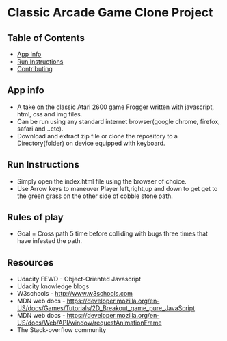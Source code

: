 ﻿# Classic Arcade Game Clone Project

## Table of Contents

- [App Info](#appinfo)
- [Run Instructions](#instructions)
- [Contributing](#contributing)

## **App info**
- A take on the classic Atari 2600 game Frogger written with javascript, html, css and img files.
- Can be run using any standard internet browser(google chrome, firefox, safari and ..etc).
- Download and extract zip file or clone the repository to a Directory(folder) on device equipped with keyboard.

## **Run Instructions**
- Simply open the index.html file using the browser of choice.
- Use Arrow keys to maneuver Player left,right,up and down to
get get to the green grass on the other side of cobble stone
path.

## **Rules of play**
- Goal = Cross path 5 time before colliding with bugs three times
that have infested the path.

## **Resources**
- Udacity FEWD - Object-Oriented Javascript
- Udacity knowledge blogs
- W3schools - http://www.w3schools.com
- MDN web docs - https://developer.mozilla.org/en-US/docs/Games/Tutorials/2D_Breakout_game_pure_JavaScript
- MDN web docs - https://developer.mozilla.org/en-US/docs/Web/API/window/requestAnimationFrame
- The Stack-overflow community
